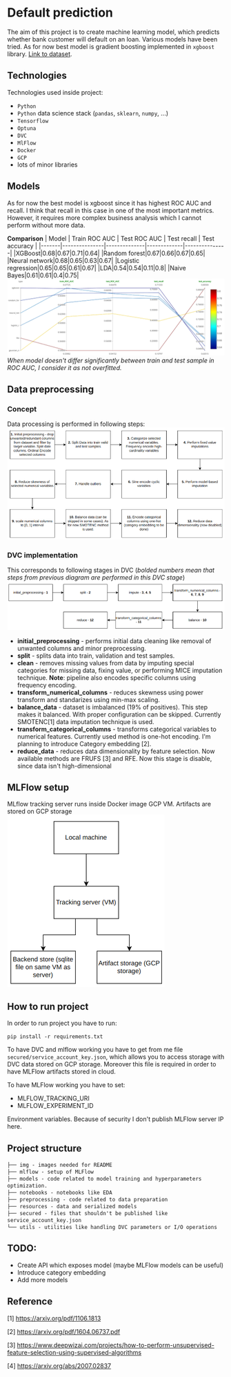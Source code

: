 # Default prediction
The aim of this project is to create machine learning model, which predicts whether bank customer will default on an loan. Various models have been tried. As for now best model is gradient boosting implemented in `xgboost` library. [Link to dataset](https://www.kaggle.com/code/faressayah/lending-club-loan-defaulters-prediction/data).

## Technologies
Technologies used inside project:
* `Python`
* `Python` data science stack (`pandas`, `sklearn`, `numpy`, ...)
* `Tensorflow`
* `Optuna`
* `DVC`
* `MlFlow`
* `Docker`
* `GCP`
* lots of minor libraries

## Models
As for now the best model is xgboost since it has highest ROC AUC and recall.
I think that recall in this case in one of the most important metrics. However,
it requires more complex business analysis which I cannot perform without more data.

**Comparison**
| Model | Train ROC AUC | Test ROC AUC | Test recall | Test accuracy |
|-------|---------------|--------------|-------------|---------------|
|XGBoost|0.68|0.67|0.71|0.64|
|Random forest|0.67|0.66|0.67|0.65|
|Neural network|0.68|0.65|0.63|0.67|
|Logistic regression|0.65|0.65|0.61|0.67|
|LDA|0.54|0.54|0.11|0.8|
|Naive Bayes|0.61|0.61|0.4|0.75|
![image](img/models_plot.png)
_When model doesn't differ significantly between train and test sample in ROC AUC, I consider it as not overfitted._

## Data preprocessing
### Concept
Data processing is performed in following steps:
![image](img/preprocessing_diagram.png)

### DVC implementation
This corresponds to following stages in DVC (_bolded numbers mean that steps from previous diagram are performed in this DVC stage_)
![image](img/dvc_flow.png)

* **initial_preprocessing** - performs initial data cleaning like removal of unwanted columns and minor preprocessing.
* **split** - splits data into train, validation and test samples.
* **clean** - removes missing values from data by imputing special categories for missing data, fixing value, or performing MICE imputation technique. **Note**: pipeline also encodes specific columns using frequency encoding.
* **transform_numerical_columns** - reduces skewness using power transform and standarizes using min-max scaling.
* **balance_data** - dataset is imbalanced (19% of positives). This step makes it balanced. With proper configuration can be skipped. Currently SMOTENC[1] data imputation technique is used.
* **transform_categorical_columns** - transforms categorical variables to numerical features. Currently used method is one-hot encoding. I'm planning to introduce Category embedding [2].
* **reduce_data** - reduces data dimensionality by feature selection. Now available methods are FRUFS [3] and RFE. Now this stage is disable, since data isn't high-dimensional

## MLFlow setup
MLflow tracking server runs inside Docker image GCP VM. Artifacts are stored on GCP storage
![image](img/mlflow_setup.png)
## How to run project
In order to run project you have to run:
```
pip install -r requirements.txt
```
To have DVC and mlflow working you have to get from me file `secured/service_account_key.json`, which allows you to access storage with DVC data stored on GCP storage. Moreover this file is required in order to have MLFlow artifacts stored in cloud.

To have MLFlow working you have to set:
* MLFLOW_TRACKING_URI
* MLFLOW_EXPERIMENT_ID

Environment variables. Because of security I don't publish MLFlow server IP here.
## Project structure
```
├── img - images needed for README
├── mlflow - setup of MLFlow
├── models - code related to model training and hyperparameters optimization.
├── notebooks - notebooks like EDA
├── preprocessing - code related to data preparation
├── resources - data and serialized models
├── secured - files that shouldn't be published like service_account_key.json
└── utils - utilities like handling DVC parameters or I/O operations
```

## TODO:
* Create API which exposes model (maybe MLFlow models can be useful)
* Introduce category embedding
* Add more models
## Reference
[1] https://arxiv.org/pdf/1106.1813

[2] https://arxiv.org/pdf/1604.06737.pdf

[3] https://www.deepwizai.com/projects/how-to-perform-unsupervised-feature-selection-using-supervised-algorithms

[4] https://arxiv.org/abs/2007.02837
